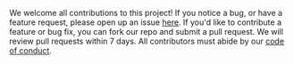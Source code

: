 We welcome all contributions to this project! If you notice a bug, or have a feature request, please open up an issue [here](https://github.com/UBC-MDS/2023_DSCI522_Group15/issues). If you'd like to contribute a feature or bug fix, you can fork our repo and submit a pull request. We will review pull requests within 7 days. All contributors must abide by our [code of conduct]().